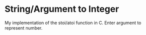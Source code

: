 # String/Argument to Integer
My implementation of the stoi/atoi function in C. Enter argument to represent number.
